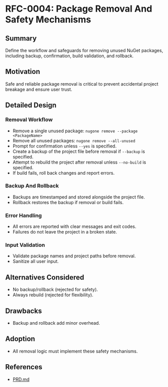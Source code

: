 # RFC-0004: Package Removal And Safety Mechanisms

## Summary

Define the workflow and safeguards for removing unused NuGet packages, including backup, confirmation, build validation, and rollback.

## Motivation

Safe and reliable package removal is critical to prevent accidental project breakage and ensure user trust.

## Detailed Design

### Removal Workflow
- Remove a single unused package: `nugone remove --package <PackageName>`
- Remove all unused packages: `nugone remove --all-unused`
- Prompt for confirmation unless `--yes` is specified.
- Create a backup of the project file before removal if `--backup` is specified.
- Attempt to rebuild the project after removal unless `--no-build` is specified.
- If build fails, roll back changes and report errors.

### Backup And Rollback
- Backups are timestamped and stored alongside the project file.
- Rollback restores the backup if removal or build fails.

### Error Handling
- All errors are reported with clear messages and exit codes.
- Failures do not leave the project in a broken state.

### Input Validation
- Validate package names and project paths before removal.
- Sanitize all user input.

## Alternatives Considered
- No backup/rollback (rejected for safety).
- Always rebuild (rejected for flexibility).

## Drawbacks
- Backup and rollback add minor overhead.

## Adoption
- All removal logic must implement these safety mechanisms.

## References
- [PRD.md](../PRD.md)
